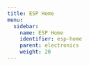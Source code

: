 ```yaml
---
title: ESP Home
menu:
  sidebar:
    name: ESP Home
    identifier: esp-home
    parent: electronics
    weight: 20
---
```


